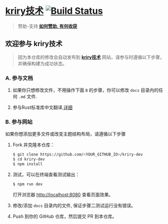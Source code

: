 # [kriry技术](https://dev.kriry.com)  [![Build Status](https://dev.azure.com/kriry/kriry-dev/_apis/build/status/kriry.kriry-dev?branchName=master)](https://dev.azure.com/kriry/kriry-dev/_build/latest?definitionId=2&branchName=master)

> 赞助-支持  [**如何赞助, 有何收获**](https://dev.kriry.com/funding.html)

## 欢迎参与 kriry技术

> 因为本仓库的修改会自动发布到 [**kriry技术**](https://dev.kriry.com/) 网站，请参与时遵循以下步骤，并确保构建为成功状态。

### A. 参与文档

1. 如果你只想修改文件，不用操作下面 `B` 的步骤，你可以修改 `docs` 目录内的任何 `.md` 文件.

2. 参与Rust标准库中文翻译,[详细](https://github.com/kriry/rust#rust编程语言)

### B. 参与网站

如果你想添加更多文件或改变主题结构布局，请遵循以下步骤

1. Fork 并克隆本仓库：

    ```bash
    $ git clone https://github.com/<YOUR_GITHUB_ID>/kriry-dev
    $ cd kriry-dev
    $ npm install
    ```

2. 测试，可以在终端查看测试输出：

    ```bash
    $ npm run dev
    ```

    打开浏览器 <http://localhost:8080> 查看页面效果。

3. 修改/添加 `docs` 目录内的文件, 保证步骤二测试运行没有错误。

4. Push 到你的 GitHub 仓库，然后提交 PR 到本仓库。

